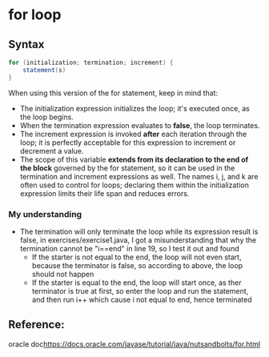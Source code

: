 # for loop

## Syntax

```java
for (initialization; termination; increment) {
    statement(s)
}
```

When using this version of the for statement, keep in mind that:

- The initialization expression initializes the loop; it's executed once, as the loop begins.
- When the termination expression evaluates to **false**, the loop terminates.
- The increment expression is invoked **after** each iteration through the loop; it is perfectly acceptable for this expression to increment or decrement a value.
- The scope of this variable **extends from its declaration to the end of the block** governed by the for statement, so it can be used in the termination and increment expressions as well. The names i, j, and k are often used to control for loops; declaring them within the initialization expression limits their life span and reduces errors.

### My understanding

- The termination will only terminate the loop while its expression result is false, in exercises/exercise1.java, I got a misunderstanding that why the termination cannot be "i==end" in line 19, so I test it out and found
  - If the starter is not equal to the end, the loop will not even start, because the terminator is false, so according to above, the loop should not happen
  - If the starter is equal to the end, the loop will start once, as ther terminator is true at first, so enter the loop and run the statement, and then run i++ which cause i not equal to end, hence terminated

## Reference:

oracle doc<https://docs.oracle.com/javase/tutorial/java/nutsandbolts/for.html>
